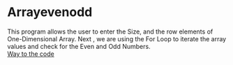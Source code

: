 # Arrayevenodd
This program allows the user to enter the Size, and the row elements of One-Dimensional Array. Next , we are using the For Loop to iterate the array values and check for the Even and Odd Numbers. <br/>
[Way to the code](https://github.com/ASTHA193/Arrayevenodd/new/master)
